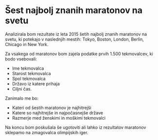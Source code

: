 # Šest najbolj znanih maratonov na svetu

Analizirala bom rezultate iz leta 2015 šetih najbolj znanih maratonov na svetu, ki potekajo v naslednjih mestih: Tokyo, Boston, London, Berlin, Chicago in New York.

Za vsakega od maratonov bom zajela podatke prvih 1.500 tekmovalcev, ki bodo vsebovali:
 
* Ime tekmovalca
* Starost tekmovalca
* Spol tekmovalca
* Državo iz katere prihaja
* Ciljni čas.

Zanimalo me bo:

* Kateri od šestih maratonov je najhitrejši
* Katere so najhitrejše in najpočasnejše države
* Razmerje med ženskimi in moškimi tekmovalci

Na koncu bom poskušala še ugotoviti ali lahko iz rezultatov maratonov sklepamo na zmagovalca olimpijskih iger.





